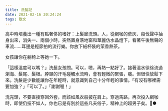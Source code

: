 ```yaml
---
title: 洗髮記
date: 2021-02-16 20:24:24
tags: 散文
---
```


<!-- {% img /images/洗髮記.jpg 450 %} -->

高中時培養出一種有點奢侈的嗜好：上髮廊洗頭。人，從網咖的菸灰、殺伐聲中抽身出來，消失一、兩個小時，突然置身落地窗和華麗仿水晶燈下，看著午後無聲的車流……耳邊是輕節拍的流行樂。你放下紙杯裝的茉香熱茶。

女孩讓你在躺椅上等她一下。

<!-- more -->

「這樣溫度可以嗎？」洗髮女孩問。可以，嗯，再熱一點好了。接著溫水徐徐流過瀏海、髮尾、髮根。脖頸的汗毛碰觸水流時，會有輕微的緊張，癢。但很快放鬆下來。洗髮是少數能讓你在年輕時，就意識到自己十分年輕的事情。「有沒有哪裡需要加強？」「可以了。」「謝謝喔！」

洗完頭，不要直接穿回外套，而該如風衣般披在肩上。穿過馬路，再次投入網咖時，即使仍技不如人，你也已是有別於這些凡夫俗子，精神上的超男子矣。●